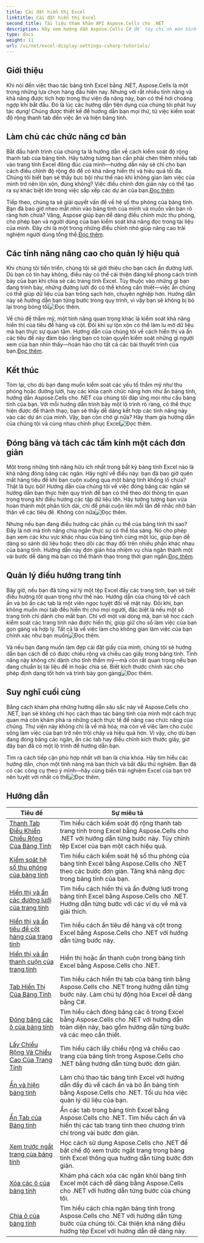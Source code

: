 ```yaml
---
title: Cài đặt hiển thị Excel
linktitle: Cài đặt hiển thị Excel
second_title: Tài liệu tham khảo API Aspose.Cells cho .NET
description: Hãy xem hướng dẫn Aspose.Cells C# để tùy chỉnh màn hình Excel. Thay đổi phông chữ, màu sắc, định dạng và tạo báo cáo hấp dẫn.
type: docs
weight: 11
url: /vi/net/excel-display-settings-csharp-tutorials/
---
```

## Giới thiệu

Khi nói đến việc thao tác bảng tính Excel bằng .NET, Aspose.Cells là một trong những lựa chọn hàng đầu hiện nay. Nhưng với rất nhiều tính năng và khả năng được tích hợp trong thư viện đa năng này, bạn có thể hơi choáng ngợp khi bắt đầu. Đó là lúc các hướng dẫn tiện dụng của chúng tôi phát huy tác dụng! Chúng được thiết kế để hướng dẫn bạn mọi thứ, từ việc kiểm soát độ rộng thanh tab đến việc ẩn và hiện bảng tính.

## Làm chủ các chức năng cơ bản

 Bắt đầu hành trình của chúng ta là hướng dẫn về cách kiểm soát độ rộng thanh tab của bảng tính. Hãy tưởng tượng bạn cần phải chèn thêm nhiều tab vào trang tính Excel đông đúc của mình—hướng dẫn này sẽ chỉ cho bạn cách điều chỉnh độ rộng đó để có khả năng hiển thị và hiệu quả tối đa. Chúng tôi biết bạn sẽ thấy bực bội như thế nào khi không gian làm việc của mình trở nên lộn xộn, đúng không? Việc điều chỉnh đơn giản này có thể tạo ra sự khác biệt lớn trong việc sắp xếp các dự án của bạn.[Đọc thêm](./control-tab-bar-width-of-spreadsheet/).

Tiếp theo, chúng ta sẽ giải quyết vấn đề về hệ số thu phóng của bảng tính. Bạn đã bao giờ nheo mắt nhìn vào bảng tính của mình và muốn văn bản rõ ràng hơn chưa? Vâng, Aspose giúp bạn dễ dàng điều chỉnh mức thu phóng, cho phép bạn và người dùng của bạn kiểm soát khả năng đọc trong tài liệu của mình. Đây chỉ là một trong những điều chỉnh nhỏ giúp nâng cao trải nghiệm người dùng tổng thể.[Đọc thêm](./controll-zoom-factor-of-worksheet/). 

## Các tính năng nâng cao cho quản lý hiệu quả

 Khi chúng tôi tiến triển, chúng tôi sẽ giới thiệu cho bạn cách ẩn đường lưới. Dù bạn có tin hay không, điều này có thể cải thiện đáng kể phong cách trình bày của bạn khi chia sẻ các trang tính Excel. Tùy thuộc vào những gì bạn đang trình bày, những đường lưới đó có thể không cần thiết—việc ẩn chúng có thể giúp dữ liệu của bạn trông sạch hơn, chuyên nghiệp hơn. Hướng dẫn này sẽ hướng dẫn bạn từng bước trong quy trình, vì vậy bạn sẽ không bị bỏ lại trong bóng tối![Đọc thêm](./display-and-hide-gridlines-of-worksheet/).

Về chủ đề thẩm mỹ, một tính năng quan trọng khác là kiểm soát khả năng hiển thị của tiêu đề hàng và cột. Đôi khi sự lộn xộn có thể làm lu mờ dữ liệu mà bạn thực sự quan tâm. Hướng dẫn của chúng tôi về cách hiển thị và ẩn các tiêu đề này đảm bảo rằng bạn có toàn quyền kiểm soát những gì người xem của bạn nhìn thấy—hoàn hảo cho tất cả các bài thuyết trình của bạn.[Đọc thêm](./display-and-hide-row-column-headers-of-worksheet/).

## Kết thúc

 Tóm lại, cho dù bạn đang muốn kiểm soát các yếu tố thẩm mỹ như thu phóng hoặc đường lưới, hay các khía cạnh chức năng hơn như ẩn bảng tính, hướng dẫn Aspose.Cells cho .NET của chúng tôi đáp ứng mọi nhu cầu bảng tính của bạn. Với mỗi hướng dẫn trình bày một lộ trình rõ ràng, có thể thực hiện được để thành thạo, bạn sẽ thấy dễ dàng kết hợp các tính năng này vào các dự án của mình. Vậy, bạn còn chờ gì nữa? Hãy tham gia hướng dẫn của chúng tôi và cùng nhau chinh phục Excel![Đọc thêm](./hide-and-unhide-worksheet/).

## Đóng băng và tách các tấm kính một cách đơn giản

Một trong những tính năng hữu ích nhất trong bất kỳ bảng tính Excel nào là khả năng đóng băng các ngăn. Hãy nghĩ về điều này: bạn đã bao giờ quên mất hàng tiêu đề khi bạn cuộn xuống qua một bảng tính khổng lồ chưa? Thật là bực bội! Hướng dẫn của chúng tôi về việc đóng băng các ngăn sẽ hướng dẫn bạn thực hiện quy trình để bạn có thể theo dõi thông tin quan trọng trong khi điều hướng các tập dữ liệu lớn. Hãy tưởng tượng bạn vừa hoàn thành một phân tích dài, chỉ để phải cuộn lên mỗi lần để nhắc nhở bản thân về các tiêu đề. Không còn nữa![Đọc thêm](./freeze-panes-of-worksheet/).

 Nhưng nếu bạn đang điều hướng các phần cụ thể của bảng tính thì sao? Đây là nơi mà tính năng chia ngăn thực sự có thể tỏa sáng. Nó cho phép bạn xem các khu vực khác nhau của bảng tính cùng một lúc, giúp bạn dễ dàng so sánh dữ liệu hoặc theo dõi các thay đổi trên nhiều phần khác nhau của bảng tính. Hướng dẫn này đơn giản hóa nhiệm vụ chia ngăn thành một vài bước dễ dàng mà bạn có thể thành thạo trong thời gian ngắn.[Đọc thêm](./split-panes-of-worksheet/).

## Quản lý điều hướng trang tính

Bây giờ, nếu bạn đã từng xử lý một tệp Excel đầy các trang tính, bạn sẽ biết điều hướng tốt quan trọng như thế nào. Hướng dẫn của chúng tôi về cách ẩn và bỏ ẩn các tab là một viên ngọc tuyệt đối về mặt này. Đôi khi, bạn không muốn mọi tab đều hiển thị cho mọi người, đặc biệt là nếu một số trang tính chỉ dành cho mắt bạn. Chỉ với một vài dòng mã, bạn sẽ học cách kiểm soát các trang tính nào được hiển thị, giúp giữ cho sổ làm việc của bạn gọn gàng và hợp lý. Tất cả là về việc làm cho không gian làm việc của bạn chính xác như bạn muốn![Đọc thêm](./hide-tabs-of-spreadsheet/).

 Và nếu bạn đang muốn làm đẹp cài đặt giấy của mình, chúng tôi sẽ hướng dẫn bạn cách để có được chiều rộng và chiều cao giấy trong bảng tính. Tính năng này không chỉ dành cho tính thẩm mỹ—mà còn rất quan trọng nếu bạn đang chuẩn bị tài liệu để in hoặc chia sẻ. Biết kích thước chính xác cho phép định dạng tốt hơn và trình bày gọn gàng![Đọc thêm](./get-paper-width-and-height-of-worksheet/).

## Suy nghĩ cuối cùng

Bằng cách khám phá những hướng dẫn sâu sắc này về Aspose.Cells cho .NET, bạn sẽ không chỉ học cách thao tác bảng tính của mình một cách trực quan mà còn khám phá ra những cách thực tế để nâng cao chức năng của chúng. Thư viện này không chỉ là về mã hóa; mà còn về việc làm cho cuộc sống làm việc của bạn trở nên trôi chảy và hiệu quả hơn. Vì vậy, cho dù bạn đang đóng băng các ngăn, ẩn các tab hay điều chỉnh kích thước giấy, giờ đây bạn đã có một lộ trình để hướng dẫn bạn.

 Tìm ra cách tiếp cận phù hợp nhất với bạn là chìa khóa. Hãy tìm hiểu các hướng dẫn, chọn một tính năng mà bạn thích và bắt đầu thử nghiệm. Bạn đã có các công cụ theo ý mình—hãy cùng biến trải nghiệm Excel của bạn trở nên tuyệt vời nhất có thể![Đọc thêm](./page-break-preview-of-worksheet/).

## Hướng dẫn 
| Tiêu đề | Sự miêu tả |
| --- | --- |
| [Thanh Tab Điều Khiển Chiều Rộng Của Bảng Tính](./control-tab-bar-width-of-spreadsheet/) | Tìm hiểu cách kiểm soát độ rộng thanh tab trang tính trong Excel bằng Aspose.Cells cho .NET với hướng dẫn từng bước này. Tùy chỉnh tệp Excel của bạn một cách hiệu quả. |  
| [Kiểm soát hệ số thu phóng của bảng tính](./controll-zoom-factor-of-worksheet/) | Tìm hiểu cách kiểm soát hệ số thu phóng của bảng tính Excel bằng Aspose.Cells cho .NET theo các bước đơn giản. Tăng khả năng đọc trong bảng tính của bạn. |  
| [Hiển thị và ẩn các đường lưới của trang tính](./display-and-hide-gridlines-of-worksheet/) | Tìm hiểu cách hiển thị và ẩn đường lưới trong bảng tính Excel bằng Aspose.Cells cho .NET. Hướng dẫn từng bước với các ví dụ về mã và giải thích. |  
| [Hiển thị và ẩn tiêu đề cột hàng của trang tính](./display-and-hide-row-column-headers-of-worksheet/) | Tìm hiểu cách ẩn tiêu đề hàng và cột trong Excel bằng Aspose.Cells cho .NET với hướng dẫn từng bước này. |  
| [Hiển thị và ẩn thanh cuộn của trang tính](./display-and-hide-scroll-bars-of-worksheet/) | Hiển thị hoặc ẩn thanh cuộn trong bảng tính Excel bằng Aspose.Cells cho .NET. |  
| [Tab Hiển Thị Của Bảng Tính](./display-tab-of-spreadsheet/) | Tìm hiểu cách hiển thị tab của bảng tính bằng Aspose.Cells cho .NET trong hướng dẫn từng bước này. Làm chủ tự động hóa Excel dễ dàng bằng C#. |  
| [Đóng băng các ô của bảng tính](./freeze-panes-of-worksheet/) | Tìm hiểu cách đóng băng các ô trong Excel bằng Aspose.Cells cho .NET với hướng dẫn toàn diện này, bao gồm hướng dẫn từng bước và các mẹo cần thiết. |  
| [Lấy Chiều Rộng Và Chiều Cao Của Trang Tính](./get-paper-width-and-height-of-worksheet/) | Tìm hiểu cách lấy chiều rộng và chiều cao trang của bảng tính trong Aspose.Cells cho .NET bằng hướng dẫn từng bước đơn giản. |  
| [Ẩn và hiện bảng tính](./hide-and-unhide-worksheet/) | Làm chủ thao tác bảng tính Excel với hướng dẫn đầy đủ về cách ẩn và bỏ ẩn bảng tính bằng Aspose.Cells cho .NET. Tối ưu hóa việc quản lý dữ liệu của bạn. |  
| [Ẩn Tab của Bảng tính](./hide-tabs-of-spreadsheet/) | Ẩn các tab trong bảng tính Excel bằng Aspose.Cells cho .NET. Tìm hiểu cách ẩn và hiển thị các tab trang tính theo chương trình chỉ trong vài bước đơn giản. |  
| [Xem trước ngắt trang của bảng tính](./page-break-preview-of-worksheet/) | Học cách sử dụng Aspose.Cells cho .NET để bật chế độ xem trước ngắt trang trong bảng tính Excel thông qua hướng dẫn từng bước đơn giản. |  
| [Xóa các ô của bảng tính](./remove-panes-of-worksheet/) | Khám phá cách xóa các ngăn khỏi bảng tính Excel một cách dễ dàng bằng Aspose.Cells cho .NET với hướng dẫn từng bước của chúng tôi. |  
| [Chia ô của bảng tính](./split-panes-of-worksheet/) | Tìm hiểu cách chia ngăn bảng tính trong Aspose.Cells cho .NET với hướng dẫn từng bước của chúng tôi. Cải thiện khả năng điều hướng tệp Excel với hướng dẫn dễ dàng này. |  